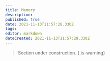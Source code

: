 ```yaml
---
title: Memory
description: 
published: true
date: 2021-11-13T11:57:28.330Z
tags: 
editor: markdown
dateCreated: 2021-11-13T11:57:28.330Z
---
```


> Section under construction.
{.is-warning}